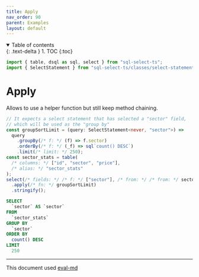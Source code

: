 ```yaml
---
title: Apply
nav_order: 90
parent: Examples
layout: default
---
```


<details open markdown="block">
  <summary>
    Table of contents
  </summary>
  {: .text-delta }
1. TOC
{:toc}
</details>

```ts
import { table, dsql as sql, select } from "sql-select-ts";
import { SelectStatement } from "sql-select-ts/classes/select-statement";
```

# Apply

Allows to use a helper function but still keep method chaining.

```ts
// It expects a select statement that has selected a "sector" field,
// which will be used as the "group by"
const groupSortLimit = (query: SelectStatement<never, "sector">) =>
  query
    .groupBy(/* f: */ (f) => f.sector)
    .orderBy(/* f: */ (_f) => sql`count() DESC`)
    .limit(/* limit: */ 250);
const sector_stats = table(
  /* columns: */ ["id", "sector", "price"],
  /* alias: */ "sector_stats"
);
select(/* fields: */ /* f: */ ["sector"], /* from: */ /* from: */ sector_stats)
  .apply(/* fn: */ groupSortLimit)
  .stringify();
```

```sql
SELECT
  `sector` AS `sector`
FROM
  `sector_stats`
GROUP BY
  `sector`
ORDER BY
  count() DESC
LIMIT
  250
```

---

This document used [eval-md](https://lucasavila00.github.io/eval-md/)